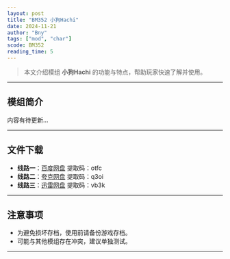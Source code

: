 ```yaml
---
layout: post
title: "BM352 小狗Hachi"
date: 2024-11-21
author: "Bny"
tags: ["mod", "char"]
scode: BM352
reading_time: 5
---
```


> 本文介绍模组 **小狗Hachi** 的功能与特点，帮助玩家快速了解并使用。

---

## 模组简介

内容有待更新...

---


## 文件下载
- **线路一**：[百度网盘](https://pan.baidu.com/s/16PFXDh7SlpJUQfgJgSz-Pg?pwd=otfc)  提取码：otfc  
- **线路二**：[夸克网盘](https://pan.quark.cn/s/f19e48e5cac8?pwd=q3oi)  提取码：q3oi  
- **线路三**：[迅雷网盘](https://pan.xunlei.com/s/VOCCbVeCbGWPPUUdfuCFPcd6A1?pwd=vb3k)  提取码：vb3k  

---

## 注意事项
- 为避免损坏存档，使用前请备份游戏存档。
- 可能与其他模组存在冲突，建议单独测试。

---

